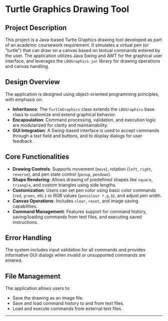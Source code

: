 # Turtle Graphics Drawing Tool

## Project Description

This project is a Java-based Turtle Graphics drawing tool developed as part of an academic coursework requirement. It simulates a virtual pen (or "turtle") that can draw on a canvas based on textual commands entered by the user. The application utilizes Java Swing and AWT for the graphical user interface, and leverages the `LBUGraphics.jar` library for drawing operations and canvas handling.

## Design Overview

The application is designed using object-oriented programming principles, with emphasis on:

- **Inheritance**: The `TurtleGraphics` class extends the `LBUGraphics` base class to customize and extend graphical behavior.
- **Encapsulation**: Command processing, validation, and execution logic are modularized for clarity and maintainability.
- **GUI Integration**: A Swing-based interface is used to accept commands through a text field and buttons, and to display dialogs for user feedback.

## Core Functionalities

- **Drawing Controls**: Supports movement (`move`), rotation (`left`, `right`, `reverse`), and pen state control (`penup`, `pendown`).
- **Shape Rendering**: Allows drawing of predefined shapes like `square`, `triangle`, and custom triangles using side lengths.
- **Customization**: Users can set pen color using basic color commands (`red`, `green`, etc.) or RGB values (`pencolour r,g,b`), and adjust pen width.
- **Canvas Operations**: Includes `clear`, `reset`, and image saving capabilities.
- **Command Management**: Features support for command history, saving/loading commands from text files, and executing saved instructions.

## Error Handling

The system includes input validation for all commands and provides informative GUI dialogs when invalid or unsupported commands are entered.

## File Management

The application allows users to:
- Save the drawing as an image file.
- Save and load command history to and from text files.
- Load and execute commands from external text files.

---

